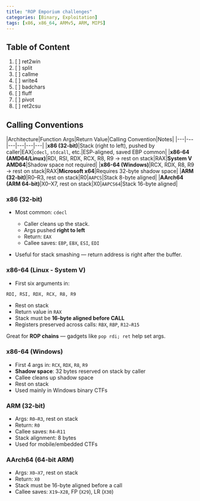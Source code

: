 ```yaml
---
title: "ROP Emporium challenges"
categories: [Binary, Exploitation]
tags: [x86, x86_64, ARMv5, ARM, MIPS]
---
```


## Table of Content

1. [ ] ret2win
2. [ ] split
3. [ ] callme
4. [ ] write4
5. [ ] badchars
6. [ ] fluff
7. [ ] pivot
8. [ ] ret2csu


## Calling Conventions

|Architecture|Function Args|Return Value|Calling Convention|Notes|
|---|---|---|---|---|---|
|**x86 (32-bit)**|Stack (right to left), pushed by caller|EAX|`cdecl`, `stdcall`, etc.|ESP-aligned, saved EBP common|
|**x86-64 (AMD64/Linux)**|RDI, RSI, RDX, RCX, R8, R9 → rest on stack|RAX|**System V AMD64**|Shadow space not required|
|**x86-64 (Windows)**|RCX, RDX, R8, R9 → rest on stack|RAX|**Microsoft x64**|Requires 32-byte shadow space|
|**ARM (32-bit)**|R0–R3, rest on stack|R0|`AAPCS`|Stack 8-byte aligned|
|**AArch64 (ARM 64-bit)**|X0–X7, rest on stack|X0|`AAPCS64`|Stack 16-byte aligned|

### x86 (32-bit)

- Most common: `cdecl`
    
    - Caller cleans up the stack.
    - Args pushed **right to left** 
    - Return: `EAX`
    - Callee saves: `EBP`, `EBX`, `ESI`, `EDI`
    
- Useful for stack smashing — return address is right after the buffer.


### x86-64 (Linux - System V)

- First six arguments in:
```txt
RDI, RSI, RDX, RCX, R8, R9
```

- Rest on stack
- Return value in `RAX`
- Stack must be **16-byte aligned before CALL** 
- Registers preserved across calls: `RBX`, `RBP`, `R12–R15`

Great for **ROP chains** — gadgets like `pop rdi; ret` help set args.

### x86-64 (Windows)

- First 4 args in: `RCX`, `RDX`, `R8`, `R9`
- **Shadow space**: 32 bytes reserved on stack by caller
- Callee cleans up shadow space
- Rest on stack
- Used mainly in Windows binary CTFs


### ARM (32-bit)

- Args: `R0–R3`, rest on stack
- Return: `R0`
- Callee saves: `R4–R11`
- Stack alignment: 8 bytes
- Used for mobile/embedded CTFs

### AArch64 (64-bit ARM)

- Args: `X0–X7`, rest on stack
- Return: `X0`
- Stack must be 16-byte aligned before a call
- Callee saves: `X19–X28`, FP (`X29`), LR (`X30`)
